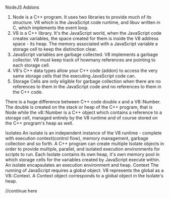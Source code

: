 NodeJS Addons

1. Node is a C++ program. It uses two libraries to provide much of its structure. V8 which is the JavaScript
code runtime, and libuv written in C, which implements the event loop. 
2. V8 is a C++ library. It's the JavaScript world, when the JavaScript code creates variables, the space created
for them is inside the V8 address space - its heap. The memory associated with a JavaScript variable a storage cell
to keep the distinction clear.
3. JavaScript variables are garbage collected. V8 implements a garbage collector. V8 must keep track of howmany
references are pointing to each storage cell. 
4. V8's C++ data types allow your C++ code (addon) to access the very same storage cells that the executing 
JavaScript code can.
5. Storage Cells are only eligible for garbage collection when there are no references to them in the JavaScript code
and no references to them in the C++ code. 

There is a huge difference between C++ code double x and a V8::Number. The double is created on the stack or heap
of the C++ program, that is Node while the v8::Number is a C++ object which contains a reference to a storage cell,
managed entirely by the V8 runtime and of course stored on the C++ program's heap as well.

Isolates
An isolate is an independent instance of the V8 runtime - complete with execution context(control flow), memory
management, garbage collection and so forth. A C++ program can create multiple Isolate objects in order to provide
multiple, parallel, and isolated execution environments for scripts to run. Each Isolate contains its own heap, it's
own memory pool in which storage cells for the variables created by JavaScript execute within. 
An isolate encapsulates an execution environment and heap.
Context
The running of JavaScript requires a global object. V8 represents the global as a V8::Context. A Context object
corresponds to a global object in the Isolate's heap. 

//continue here
